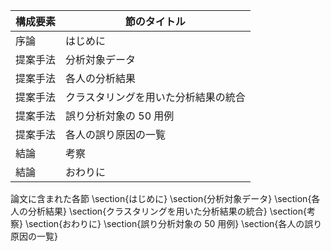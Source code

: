 構成要素 | 節のタイトル
 --- | --- 
序論 | はじめに
提案手法 | 分析対象データ
提案手法 | 各人の分析結果
提案手法 | クラスタリングを用いた分析結果の統合
提案手法 | 誤り分析対象の 50 用例
提案手法 | 各人の誤り原因の一覧
結論 | 考察
結論 | おわりに

論文に含まれた各節
\section{はじめに}
\section{分析対象データ}
\section{各人の分析結果}
\section{クラスタリングを用いた分析結果の統合}
\section{考察}
\section{おわりに}
    \section{誤り分析対象の 50 用例}
    \section{各人の誤り原因の一覧}
